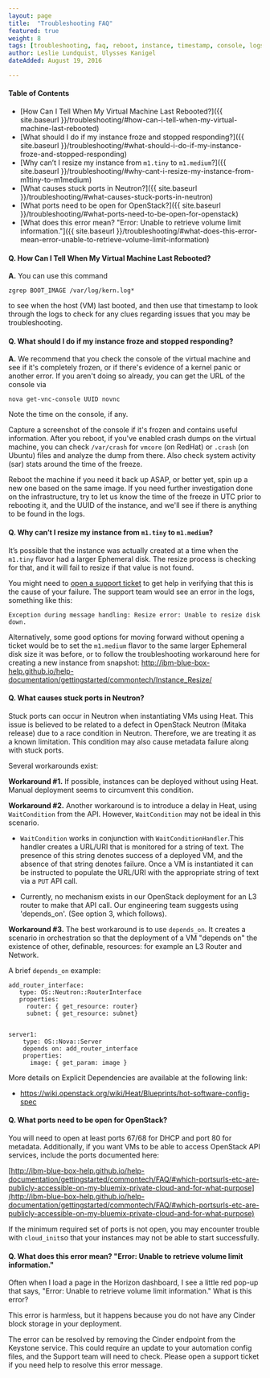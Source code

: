 ```yaml
---
layout: page
title:  "Troubleshooting FAQ"
featured: true
weight: 8
tags: [troubleshooting, faq, reboot, instance, timestamp, console, logs, stuck port, ports, depends_on]
author: Leslie Lundquist, Ulysses Kanigel
dateAdded: August 19, 2016

---
```

#### Table of Contents

 * [How Can I Tell When My Virtual Machine Last Rebooted?]({{ site.baseurl }}/troubleshooting/#how-can-i-tell-when-my-virtual-machine-last-rebooted)
 * [What should I do if my instance froze and stopped responding?]({{ site.baseurl }}/troubleshooting/#what-should-i-do-if-my-instance-froze-and-stopped-responding)
 * [Why can’t I resize my instance from `m1.tiny` to `m1.medium`?]({{ site.baseurl }}/troubleshooting/#why-cant-i-resize-my-instance-from-m1tiny-to-m1medium)
 * [What causes stuck ports in Neutron?]({{ site.baseurl }}/troubleshooting/#what-causes-stuck-ports-in-neutron)
 * [What ports need to be open for OpenStack?]({{ site.baseurl }}/troubleshooting/#what-ports-need-to-be-open-for-openstack)
 * [What does this error mean? "Error: Unable to retrieve volume limit information."]({{ site.baseurl }}/troubleshooting/#what-does-this-error-mean-error-unable-to-retrieve-volume-limit-information)
 
#### Q. How Can I Tell When My Virtual Machine Last Rebooted?

**A.** You can use this command 
```
zgrep BOOT_IMAGE /var/log/kern.log* 
```
to see when the host (VM) last booted, and then use that timestamp to look through the logs to check for any clues regarding issues that you may be troubleshooting. 



#### Q. What should I do if my instance froze and stopped responding?

**A.** We recommend that you check the console of the virtual machine and see if it's completely frozen, or if there's evidence of a kernel panic or another error. If you aren't doing so already, you can get the URL of the console via 
```
nova get-vnc-console UUID novnc
```
Note the time on the console, if any.

Capture a screenshot of the console if it's frozen and contains useful information. After you reboot, if you've enabled crash dumps on the virtual machine, you can check `/var/crash` for `vmcore` (on RedHat) or `.crash` (on Ubuntu) files and analyze the dump from there. Also check system activity (sar) stats around the time of the freeze.

Reboot the machine if you need it back up ASAP, or better yet, spin up a new one based on the same image. If you need further investigation done on the infrastructure, try to let us know the time of the freeze in UTC prior to rebooting it, and the UUID of the instance, and we'll see if there is anything to be found in the logs.

#### Q. Why can’t I resize my instance from `m1.tiny` to `m1.medium`?

It’s possible that the instance was actually created at a time when the `m1.tiny` flavor had a larger Ephemeral disk. The resize process is checking for that, and it will fail to resize if that value is not found.

You might need to [open a support ticket](https://github.com/IBM-Blue-Box-Help/help-documentation/blob/gh-pages/_commonadmin/report-issue.md) to get help in verifying that this is the cause of your failure. The support team would see an error in the logs, something like this:

```
Exception during message handling: Resize error: Unable to resize disk down.
```

Alternatively, some good options for moving forward without opening a ticket would be to set the `m1.medium` flavor to the same larger Ephemeral disk size it was before, or to follow the troubleshooting workaround here for creating a new instance from snapshot: http://ibm-blue-box-help.github.io/help-documentation/gettingstarted/commontech/Instance_Resize/

#### Q. What causes stuck ports in Neutron?

Stuck ports can occur in Neutron when instantiating VMs using Heat. This issue is believed to be related to a defect in OpenStack Neutron (Mitaka release) due to a race condition in Neutron. Therefore, we are treating it as a known limitation. This condition may also cause metadata failure along with stuck ports.

Several workarounds exist:

**Workaround #1.** If possible, instances can be deployed without using Heat. Manual deployment seems to circumvent this condition.

**Workaround #2.** Another workaround is to introduce a delay in Heat, using `WaitCondition` from the API.  However, `WaitCondition` may not be ideal in this scenario.

 * `WaitCondition` works in conjunction with `WaitConditionHandler`.This handler creates a URL/URI that is monitored for a string of text. The presence of this string denotes success of a deployed VM, and the absence of that string denotes failure. Once a VM is instantiated it can be instructed to populate the URL/URI with the appropriate string of text via a `PUT` API call.

 * Currently, no mechanism exists in our OpenStack deployment for an L3 router to make that API call. Our engineering team suggests using 'depends_on'. (See option 3, which follows).

**Workaround #3.** The best workaround is to use `depends_on`. It creates a scenario in orchestration so that the deployment of a VM "depends on" the existence of other, definable, resources: for example an L3 Router and Network. 

A brief `depends_on` example:

```
add_router_interface:
   type: OS::Neutron::RouterInterface
   properties:
     router: { get_resource: router}
     subnet: { get_resource: subnet}


server1:
    type: OS::Nova::Server
    depends on: add_router_interface
    properties:
      image: { get_param: image }
```

More details on Explicit Dependencies are available at the following link:

 * https://wiki.openstack.org/wiki/Heat/Blueprints/hot-software-config-spec


#### Q. What ports need to be open for OpenStack?

You will need to open at least ports 67/68 for DHCP and port 80 for metadata. Additionally, if you want VMs to be able to access OpenStack API services, include the ports documented here:

[http://ibm-blue-box-help.github.io/help-documentation/gettingstarted/commontech/FAQ/#which-portsurls-etc-are-publicly-accessible-on-my-bluemix-private-cloud-and-for-what-purpose](http://ibm-blue-box-help.github.io/help-documentation/gettingstarted/commontech/FAQ/#which-portsurls-etc-are-publicly-accessible-on-my-bluemix-private-cloud-and-for-what-purpose)

If the minimum required set of ports is not open, you may encounter trouble with `cloud_init`so that your instances may not be able to start successfully.

#### Q. What does this error mean? "Error: Unable to retrieve volume limit information."

Often when I load a page in the Horizon dashboard, I see a little red pop-up that says, "Error: Unable to retrieve volume limit information." What is this error?

This error is harmless, but it happens because you do not have any Cinder block storage in your deployment.

The error can be resolved by removing the Cinder endpoint from the Keystone service. This could require an update to your automation config files, and the Support team will need to check. Please open a support ticket if you need help to resolve this error message.
